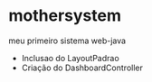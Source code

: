 # mothersystem
meu primeiro sistema web-java
* Inclusao do LayoutPadrao
* Criação do DashboardController
